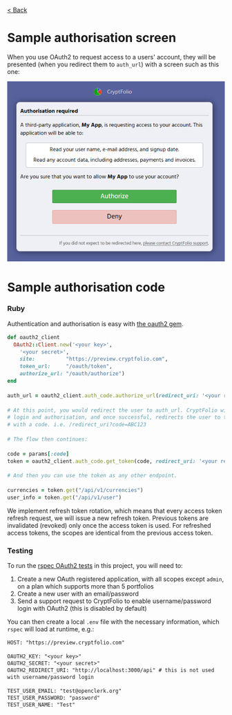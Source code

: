 [< Back](../)

# Sample authorisation screen

When you use OAuth2 to request access to a users' account, they will be presented (when you redirect them to `auth_url`) with a screen such as this one:

![Sample authorisation screen](../images/authorization.png)

# Sample authorisation code

### Ruby

Authentication and authorisation is easy with [the oauth2 gem](https://github.com/oauth-xx/oauth2).

```rb
def oauth2_client
  OAuth2::Client.new('<your key>',
    '<your secret>',
    site:          "https://preview.cryptfolio.com",
    token_url:     "/oauth/token",
    authorize_url: "/oauth/authorize")
end

auth_url = oauth2_client.auth_code.authorize_url(redirect_uri: '<your redirect uri>', scope: 'public read')

# At this point, you would redirect the user to auth_url. CryptFolio will handle
# login and authorisation, and once successful, redirects the user to the redirect_uri
# with a code. i.e. /redirect_uri?code=ABC123

# The flow then continues:

code = params[:code]
token = oauth2_client.auth_code.get_token(code, redirect_uri: '<your redirect uri>')

# And then you can use the token as any other endpoint.

currencies = token.get("/api/v1/currencies")
user_info = token.get("/api/v1/user")
```

We implement refresh token rotation, which means that every access token refresh request, we will issue a new refresh token. Previous tokens are invalidated (revoked) only once the access token is used. For refreshed access tokens, the scopes are identical from the previous access token.

### Testing

To run the [rspec OAuth2 tests](../spec/) in this project, you will need to:

1. Create a new OAuth registered application, with all scopes except `admin`, on a plan which supports more than 5 portfolios
2. Create a new user with an email/password
3. Send a support request to CryptFolio to enable username/password login with OAuth2 (this is disabled by default)

You can then create a local `.env` file with the necessary information, which `rspec` will load at runtime, e.g.:

```env
HOST: "https://preview.cryptfolio.com"

OAUTH2_KEY: "<your key>"
OAUTH2_SECRET: "<your secret>"
OAUTH2_REDIRECT_URI: "http://localhost:3000/api" # this is not used with username/password login

TEST_USER_EMAIL: "test@openclerk.org"
TEST_USER_PASSWORD: "password"
TEST_USER_NAME: "Test"
```
